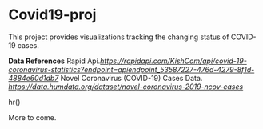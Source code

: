 # Covid19-proj

This project provides visualizations tracking the changing status of COVID-19 cases. 

**Data References**
Rapid Api.*https://rapidapi.com/KishCom/api/covid-19-coronavirus-statistics?endpoint=apiendpoint_53587227-476d-4279-8f1d-4884e60d1db7*
Novel Coronavirus (COVID-19) Cases Data. *https://data.humdata.org/dataset/novel-coronavirus-2019-ncov-cases*

hr()


More to come.
